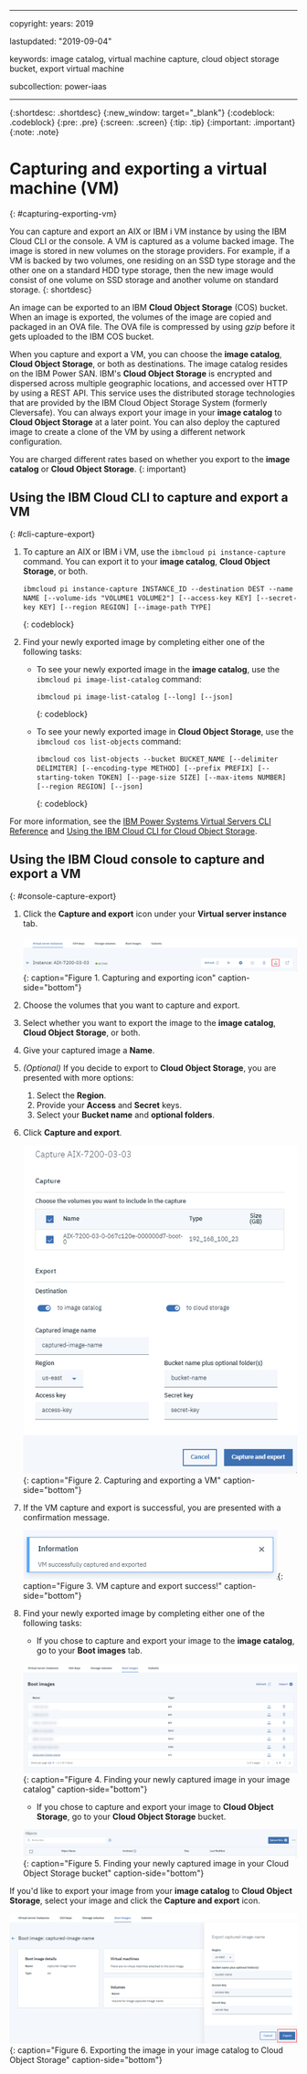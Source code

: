 ﻿---

copyright:
  years: 2019

lastupdated: "2019-09-04"

keywords: image catalog, virtual machine capture, cloud object storage bucket, export virtual machine

subcollection: power-iaas

---

{:shortdesc: .shortdesc}
{:new_window: target="_blank"}
{:codeblock: .codeblock}
{:pre: .pre}
{:screen: .screen}
{:tip: .tip}
{:important: .important}
{:note: .note}

# Capturing and exporting a virtual machine (VM)
{: #capturing-exporting-vm}

You can capture and export an AIX or IBM i VM instance by using the IBM Cloud CLI or the console. A VM is captured as a volume backed image. The image is stored in new volumes on the storage providers. For example, if a VM is backed by two volumes, one residing on an SSD type storage and the other one on a standard HDD type storage, then the new image would consist of one volume on SSD storage and another volume on standard storage.
{: shortdesc}

An image can be exported to an IBM **Cloud Object Storage** (COS) bucket. When an image is exported, the volumes of the image are copied and packaged in an OVA file. The OVA file is compressed by using _gzip_ before it gets uploaded to the IBM COS bucket.

When you capture and export a VM, you can choose the **image catalog**, **Cloud Object Storage**, or both as destinations. The image catalog resides on the IBM Power SAN. IBM's **Cloud Object Storage** is encrypted and dispersed across multiple geographic locations, and accessed over HTTP by using a REST API. This service uses the distributed storage technologies that are provided by the IBM Cloud Object Storage System (formerly Cleversafe). You can always export your image in your **image catalog** to **Cloud Object Storage** at a later point. You can also deploy the captured image to create a clone of the VM by using a different network configuration.

You are charged different rates based on whether you export to the **image catalog** or **Cloud Object Storage**.
{: important}

## Using the IBM Cloud CLI to capture and export a VM
{: #cli-capture-export}

1. To capture an AIX or IBM i VM, use the `ibmcloud pi instance-capture` command. You can export it to your **image catalog**, **Cloud Object Storage**, or both.

    ```shell
    ibmcloud pi instance-capture INSTANCE_ID --destination DEST --name NAME [--volume-ids "VOLUME1 VOLUME2"] [--access-key KEY] [--secret-key KEY] [--region REGION] [--image-path TYPE]
    ```
    {: codeblock}

2. Find your newly exported image by completing either one of the following tasks:

    - To see your newly exported image in the **image catalog**, use the `ibmcloud pi image-list-catalog` command:

        ```shell
        ibmcloud pi image-list-catalog [--long] [--json]
        ```
        {: codeblock}

    - To see your newly exported image in **Cloud Object Storage**, use the `ibmcloud cos list-objects` command:

        ```shell
        ibmcloud cos list-objects --bucket BUCKET_NAME [--delimiter DELIMITER] [--encoding-type METHOD] [--prefix PREFIX] [--starting-token TOKEN] [--page-size SIZE] [--max-items NUMBER] [--region REGION] [--json]
        ```
        {: codeblock}

For more information, see the [IBM Power Systems Virtual Servers CLI Reference](/docs/power-iaas-cli-plugin?topic=power-iaas-cli-plugin-power-iaas-cli-reference#power-iaas-cli-before) and [Using the IBM Cloud CLI for Cloud Object Storage](/docs/services/cloud-object-storage?topic=cloud-object-storage-ic-use-the-ibm-cli#delete-bucket-cors).

## Using the IBM Cloud console to capture and export a VM
{: #console-capture-export}

1. Click the **Capture and export** icon under your **Virtual server instance** tab.

    ![Capturing and exporting icon](./images/console-capture-export.png "Capturing and exporting icon"){: caption="Figure 1. Capturing and exporting icon" caption-side="bottom"}
2. Choose the volumes that you want to capture and export.
3. Select whether you want to export the image to the **image catalog**, **Cloud Object Storage**, or both.
4. Give your captured image a **Name**.
5. _(Optional)_ If you decide to export to **Cloud Object Storage**, you are presented with more options:
   1. Select the **Region**.
   2. Provide your **Access** and **Secret** keys.
   3. Select your **Bucket name** and **optional folders**.

6. Click **Capture and export**.

    ![Capturing and exporting a VM](./images/console-capture-export-fields.png "Capturing and exporting a VM"){: caption="Figure 2. Capturing and exporting a VM" caption-side="bottom"}

7. If the VM capture and export is successful, you are presented with a confirmation message.

    ![VM capture and export success!](./images/console-capture-export-success.png "VM capture and export success!"){: caption="Figure 3. VM capture and export success!" caption-side="bottom"}

8. Find your newly exported image by completing either one of the following tasks:

    - If you chose to capture and export your image to the **image catalog**, go to your **Boot images** tab.

    ![Finding your newly captured image in your image catalog](./images/console-capture-export-boot.png "Finding your newly captured image in your image catalog"){: caption="Figure 4. Finding your newly captured image in your image catalog" caption-side="bottom"}

    - If you chose to capture and export your image to **Cloud Object Storage**, go to your **Cloud Object Storage** bucket.

    ![Finding your newly captured image in your Cloud Object Storage bucket](./images/console-capture-export-cos.png "Finding your newly captured image in your Cloud Object Storage bucket"){: caption="Figure 5. Finding your newly captured image in your Cloud Object Storage bucket" caption-side="bottom"}

If you'd like to export your image from your **image catalog** to **Cloud Object Storage**, select your image and click the **Capture and export** icon.

![Exporting the image in your image catalog to Cloud Object Storage](./images/console-export-boot-cos.png "Exporting the image in your image catalog to Cloud Object Storage"){: caption="Figure 6. Exporting the image in your image catalog to Cloud Object Storage" caption-side="bottom"}
